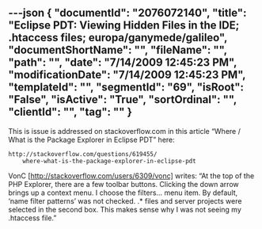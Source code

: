 ---json
{
  "documentId": "2076072140",
  "title": "Eclipse PDT: Viewing Hidden Files in the IDE; .htaccess files; europa/ganymede/galileo",
  "documentShortName": "",
  "fileName": "",
  "path": "",
  "date": "7/14/2009 12:45:23 PM",
  "modificationDate": "7/14/2009 12:45:23 PM",
  "templateId": "",
  "segmentId": "69",
  "isRoot": "False",
  "isActive": "True",
  "sortOrdinal": "",
  "clientId": "",
  "tag": ""
}
---

This is issue is addressed on stackoverflow.com in this article “Where / What is the Package Explorer in Eclipse PDT” here:

    http://stackoverflow.com/questions/619455/
        where-what-is-the-package-explorer-in-eclipse-pdt

VonC [http://stackoverflow.com/users/6309/vonc] writes: “At the top of the PHP Explorer, there are a few toolbar buttons. Clicking the down arrow brings up a context menu. I choose the filters… menu item. By default, ‘name filter patterns’ was not checked. .* files and server projects were selected in the second box. This makes sense why I was not seeing my .htaccess file.”
